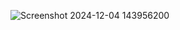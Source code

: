 ![Screenshot 2024-12-04 143956200](https://github.com/user-attachments/assets/34e6ef6e-77e7-4ae2-bd80-c46a18fb9dd6)
